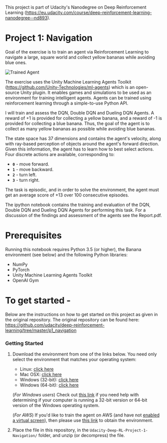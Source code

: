 [//]: # (Image References)

[image1]: https://user-images.githubusercontent.com/10624937/42135619-d90f2f28-7d12-11e8-8823-82b970a54d7e.gif "Trained Agent"


This project is part of Udacity's Nanodegree on Deep Reinforcement Learning (https://eu.udacity.com/course/deep-reinforcement-learning-nanodegree--nd893).


# Project 1: Navigation

Goal of the exercise is to train an agent via Reinforcement Learning to navigate a large, square world and collect yellow bananas
while avoiding blue ones.


![Trained Agent][image1]


The exercise uses the Unity Machine Learning Agents Toolkit (https://github.com/Unity-Technologies/ml-agents)
which is an open-source Unity plugin.
It enables games and simulations to be used as an environment for training intelligent agents. Agents can be trained using
reinforcement learning through a simple-to-use Python API.

I will train and assess the DQN, Double DQN and Dueling DQN Agents.
A reward of +1 is provided for collecting a yellow banana, and a reward of -1 is provided for collecting a blue banana.  Thus, the
goal of the agent is to collect as many yellow bananas as possible while avoiding blue bananas.

The state space has 37 dimensions and contains the agent's velocity, along with ray-based perception of objects around the
agent's forward direction.  Given this information, the agent has to learn how to best select actions.  Four discrete actions are
available, corresponding to:
- **`0`** - move forward.
- **`1`** - move backward.
- **`2`** - turn left.
- **`3`** - turn right.

The task is episodic, and in order to solve the environment, the agent must get an average score of +13 over 100 consecutive episodes. 

The ipython notebook contains the training and evaluation of the DQN, Double DQN and Dueling DQN Agents for performing this
task. For a discussion of the findings and assessment of the agents see the Report.pdf.



# Prerequisites

Running this notebook requires Python 3.5 (or higher), the Banana environment (see below) and the following Python libraries:

- NumPy
- PyTorch
- Unity Machine Learning Agents Toolkit
- OpenAI Gym



# To get started -

Below are the instructions on how to get started on this project as given in the original repository.
The original repository can be found here: https://github.com/udacity/deep-reinforcement-learning/tree/master/p1_navigation


### Getting Started

1. Download the environment from one of the links below.  You need only select the environment that matches your operating system:
    - Linux: [click here](https://s3-us-west-1.amazonaws.com/udacity-drlnd/P1/Banana/Banana_Linux.zip)
    - Mac OSX: [click here](https://s3-us-west-1.amazonaws.com/udacity-drlnd/P1/Banana/Banana.app.zip)
    - Windows (32-bit): [click here](https://s3-us-west-1.amazonaws.com/udacity-drlnd/P1/Banana/Banana_Windows_x86.zip)
    - Windows (64-bit): [click here](https://s3-us-west-1.amazonaws.com/udacity-drlnd/P1/Banana/Banana_Windows_x86_64.zip)
    
    (_For Windows users_) Check out [this link](https://support.microsoft.com/en-us/help/827218/how-to-determine-whether-a-computer-is-running-a-32-bit-version-or-64) if you need help with determining if your computer is running a 32-bit version or 64-bit version of the Windows operating system.

    (_For AWS_) If you'd like to train the agent on AWS (and have not [enabled a virtual screen](https://github.com/Unity-Technologies/ml-agents/blob/master/docs/Training-on-Amazon-Web-Service.md)), then please use [this link](https://s3-us-west-1.amazonaws.com/udacity-drlnd/P1/Banana/Banana_Linux_NoVis.zip) to obtain the environment.

2. Place the file in this repository, in the `Udacity-Deep-RL-Project-1-Navigation/` folder, and unzip (or decompress) the file.


